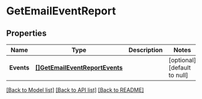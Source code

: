 # GetEmailEventReport

## Properties
Name | Type | Description | Notes
------------ | ------------- | ------------- | -------------
**Events** | [**[]GetEmailEventReportEvents**](getEmailEventReportEvents.md) |  | [optional] [default to null]

[[Back to Model list]](../README.md#documentation-for-models) [[Back to API list]](../README.md#documentation-for-api-endpoints) [[Back to README]](../README.md)


